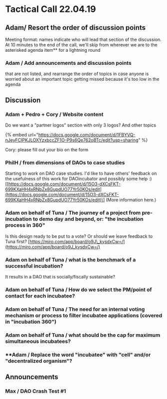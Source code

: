 # Tactical Call 22.04.19

## Adam/ Resort the order of discussion points

Meeting format: names indicate who will lead that section of the discussion. At 10 minutes to the end of the call, we'll skip from wherever we are to the asterisked agenda item\*\* for a lightning round

### Adam / Add announcements and discussion points

that are not listed, and rearrange the order of topics in case anyone is worried about an important topic getting missed because it's too low in the agenda

## Discussion

### Adam + Pedro + Cory / Website content

Do we want a "partner logos" section with only 3 logos?  And other topics

{% embed url="https://docs.google.com/document/d/1FBYVQ-nJeyFCIPKJLOXYzxbccZF1O-P9s6Qe762oBTc/edit?usp=sharing" %}

Cory: please fill out your bio on the form

### PhilH / from dimensions of DAOs to case studies

Starting to work on DAO case studies. I'd like to have others' feedback on the usefulness of this work for DAOincubator and possibly some help :\) \[[https://docs.google.com/document/d/15O3-dXCsFKT-699KXaHH4xRNbZx8GupdUO77Yr50KOs/edit](https://docs.google.com/document/d/15O3-dXCsFKT-699KXaHH4xRNbZx8GupdUO77Yr50KOs/edit)\] \(More information here.\)

### Adam on behalf of Tuna / The journey of a project from pre-incubation to demo day and beyond, or: "the incubation process in 360"

Is this design ready to be put to a vote? Or should we leave feedback to Tuna first? [https://miro.com/app/board/o9J\_kysdxCw=/](https://miro.com/app/board/o9J_kysdxCw=/)

### Adam on behalf of Tuna / what is the benchmark of a successful incubation?

It results in a DAO that is socially/fiscally sustainable?

### Adam on behalf of Tuna / How do we select the PM/point of contact for each incubatee?

### Adam on behalf of Tuna / The need for an internal voting mechanism or process to filter incubatee applications \(covered in "incubation 360"\)

### Adam on behalf of Tuna / what should be the cap for maximum simultaneous incubatees?

### \*\*Adam / Replace the word "incubatee" with "cell" and/or "decentralized organism"?

## Announcements

### Max / DAO Crash Test \#1

